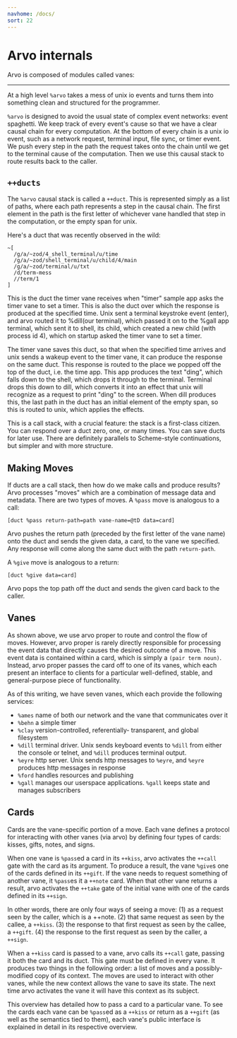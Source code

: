 ```yaml
---
navhome: /docs/
sort: 22
---
```


# Arvo internals

Arvo is composed of modules called vanes:

<list dataPreview="true"></list>

<hr></hr>

At a high level `%arvo` takes a mess of unix io events and turns them
into something clean and structured for the programmer.

`%arvo` is designed to avoid the usual state of complex event networks:
event spaghetti. We keep track of every event's cause so that we have a
clear causal chain for every computation. At the bottom of every chain
is a unix io event, such as a network request, terminal input, file
sync, or timer event. We push every step in the path the request takes
onto the chain until we get to the terminal cause of the computation.
Then we use this causal stack to route results back to the caller.

`++ducts`
---------

The `%arvo` causal stack is called a `++duct`. This is represented
simply as a list of paths, where each path represents a step in the
causal chain. The first element in the path is the first letter of
whichever vane handled that step in the computation, or the empty span
for unix.

Here's a duct that was recently observed in the wild:

    ~[
      /g/a/~zod/4_shell_terminal/u/time
      /g/a/~zod/shell_terminal/u/child/4/main
      /g/a/~zod/terminal/u/txt
      /d/term-mess
      //term/1
    ]

This is the duct the timer vane receives when "timer" sample app asks
the timer vane to set a timer. This is also the duct over which the
response is produced at the specified time. Unix sent a terminal
keystroke event (enter), and arvo routed it to %dill(our terminal),
which passed it on to the %gall app terminal, which sent it to shell,
its child, which created a new child (with process id 4), which on
startup asked the timer vane to set a timer.

The timer vane saves this duct, so that when the specified time arrives
and unix sends a wakeup event to the timer vane, it can produce the
response on the same duct. This response is routed to the place we
popped off the top of the duct, i.e. the time app. This app produces the
text "ding", which falls down to the shell, which drops it through to
the terminal. Terminal drops this down to dill, which converts it into
an effect that unix will recognize as a request to print "ding" to the
screen. When dill produces this, the last path in the duct has an
initial element of the empty span, so this is routed to unix, which
applies the effects.

This is a call stack, with a crucial feature: the stack is a first-class
citizen. You can respond over a duct zero, one, or many times. You can
save ducts for later use. There are definitely parallels to Scheme-style
continuations, but simpler and with more structure.

Making Moves
------------

If ducts are a call stack, then how do we make calls and produce
results? Arvo processes "moves" which are a combination of message data
and metadata. There are two types of moves. A `%pass` move is analogous
to a call:

    [duct %pass return-path=path vane-name=@tD data=card]

Arvo pushes the return path (preceded by the first letter of the vane
name) onto the duct and sends the given data, a card, to the vane we
specified. Any response will come along the same duct with the path
`return-path`.

A `%give` move is analogous to a return:

    [duct %give data=card]

Arvo pops the top path off the duct and sends the given card back to the
caller.

Vanes
-----

As shown above, we use arvo proper to route and control the flow of
moves. However, arvo proper is rarely directly responsible for
processing the event data that directly causes the desired outcome of a
move. This event data is contained within a card, which is simply a
`(pair term noun)`. Instead, arvo proper passes the card off to one of
its vanes, which each present an interface to clients for a particular
well-defined, stable, and general-purpose piece of functionality.

As of this writing, we have seven vanes, which each provide the
following services:

-   `%ames` name of both our network and the vane that communicates over
    it
-   `%behn` a simple timer
-   `%clay` version-controlled, referentially- transparent, and global
    filesystem
-   `%dill` terminal driver. Unix sends keyboard events to `%dill` from
    either the console or telnet, and `%dill` produces terminal output.
-   `%eyre` http server. Unix sends http messages to `%eyre`, and
    `%eyre` produces http messages in response
-   `%ford` handles resources and publishing
-   `%gall` manages our userspace applications. `%gall` keeps state and
    manages subscribers

Cards
-----

Cards are the vane-specific portion of a move. Each vane defines a
protocol for interacting with other vanes (via arvo) by defining four
types of cards: kisses, gifts, notes, and signs.

When one vane is `%pass`ed a card in its `++kiss`, arvo activates the
`++call` gate with the card as its argument. To produce a result, the
vane `%give`s one of the cards defined in its `++gift`. If the vane
needs to request something of another vane, it `%pass`es it a `++note`
card. When that other vane returns a result, arvo activates the `++take`
gate of the initial vane with one of the cards defined in its `++sign`.

In other words, there are only four ways of seeing a move: (1) as a
request seen by the caller, which is a ++note. (2) that same request as
seen by the callee, a `++kiss`. (3) the response to that first request
as seen by the callee, a `++gift`. (4) the response to the first request
as seen by the caller, a `++sign`.

When a `++kiss` card is passed to a vane, arvo calls its `++call` gate,
passing it both the card and its duct. This gate must be defined in
every vane. It produces two things in the following order: a list of
moves and a possibly-modified copy of its context. The moves are used to
interact with other vanes, while the new context allows the vane to save
its state. The next time arvo activates the vane it will have this
context as its subject.

This overview has detailed how to pass a card to a particular vane. To
see the cards each vane can be `%pass`ed as a `++kiss` or return as a
`++gift` (as well as the semantics tied to them), each vane's public
interface is explained in detail in its respective overview.
